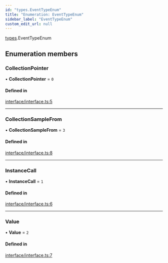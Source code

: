 ```yaml
---
id: "types.EventTypeEnum"
title: "Enumeration: EventTypeEnum"
sidebar_label: "EventTypeEnum"
custom_edit_url: null
---
```


[types](../namespaces/types.md).EventTypeEnum

## Enumeration members

### CollectionPointer

• **CollectionPointer** = `0`

#### Defined in

[interface/interface.ts:5](https://github.com/CityOfZion/isengard/blob/98f6c55/sdk/src/interface/interface.ts#L5)

___

### CollectionSampleFrom

• **CollectionSampleFrom** = `3`

#### Defined in

[interface/interface.ts:8](https://github.com/CityOfZion/isengard/blob/98f6c55/sdk/src/interface/interface.ts#L8)

___

### InstanceCall

• **InstanceCall** = `1`

#### Defined in

[interface/interface.ts:6](https://github.com/CityOfZion/isengard/blob/98f6c55/sdk/src/interface/interface.ts#L6)

___

### Value

• **Value** = `2`

#### Defined in

[interface/interface.ts:7](https://github.com/CityOfZion/isengard/blob/98f6c55/sdk/src/interface/interface.ts#L7)
